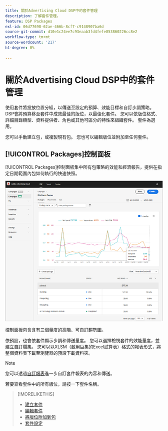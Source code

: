 ```yaml
---
title: 關於Advertising Cloud DSP中的套件管理
description: 了解套件管理。
feature: DSP Packages
exl-id: 06d77698-62ae-466b-8cf7-c9148907ba6d
source-git-commit: d10e1c24ee7c93eaab3fd4fefe853860226cc8e2
workflow-type: tm+mt
source-wordcount: '217'
ht-degree: 0%

---
```


# 關於Advertising Cloud DSP中的套件管理

使用套件將投放位置分組，以傳送至設定的預算、效能目標和自訂步調策略。 DSP會將預算移至套件中成效最佳的版位，以最佳化套件。 您可以依版位格式、詳細目錄類型、資料提供者、角色或其他可區分的特性來組織套件。 套件為選用。

您可以手動建立包，或複製現有包。 您也可以編輯版位並附加至任何套件。

## [!UICONTROL Packages]控制面板

[!UICONTROL Packages]控制面板集中所有包策略的效能和經濟報告，提供在指定日期範圍內包如何執行的快速快照。

![套件控制面板](/help/dsp/assets/package-dashboard.png)

控制面板包含含有三個量度的高階、可自訂趨勢圖。

依預設，也會依套件顯示步調和傳送量度。 您可以選擇檢視套件的效能量度，並建立自訂欄集。 您可以以XLSM（啟用巨集的Excel試算表）格式的報表形式，將整個資料表下載至瀏覽器的預設下載資料夾。

>[!NOTE]
>
>您可以透過[自訂報表](/help/dsp/reports/report-about.md)進一步自訂套件報表的內容和傳送。

若要查看套件中的所有版位，請按一下套件名稱。

>[!MORELIKETHIS]
>
>* [建立套件](package-create.md)
>* [編輯套件](package-edit.md)
>* [將版位附加到包](package-attach-placement.md)
>* [套件設定](package-settings.md)


